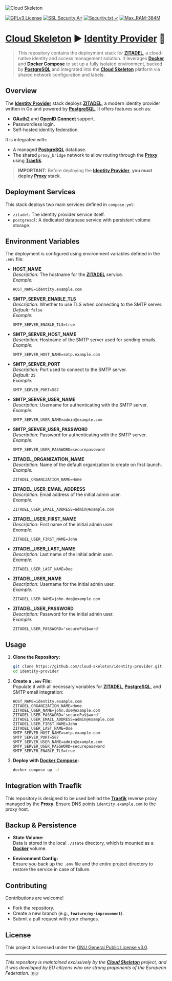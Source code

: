 ![Cloud Skeleton](./assets/logo.jpg)

[![GPLv3 License](https://img.shields.io/badge/License-GPLv3-blue.svg)](LICENSE)
[![SSL Security A+](https://img.shields.io/badge/SSL_Security-A+-green)](https://www.ssllabs.com/ssltest/)
[![Security.txt ✓](https://img.shields.io/badge/Security.txt-%E2%9C%93-yellow)]()
[![Max_RAM-384M](https://img.shields.io/badge/Max_RAM-384M-violet)]()

# **[Cloud Skeleton](https://github.com/cloud-skeleton/)** ► **[Identity Provider](https://github.com/cloud-skeleton/identity-provider/)** 🛂

> This repository contains the deployment stack for **[ZITADEL](https://zitadel.com/docs/guides/start/quickstart)**, a cloud-native identity and access management solution. It leverages **[Docker](https://docs.docker.com/get-started/)** and **[Docker Compose](https://docs.docker.com/compose/gettingstarted/)** to set up a fully isolated environment, backed by **[PostgreSQL](https://www.postgresql.org/docs/current/index.html)** and integrated into the **[Cloud Skeleton](https://github.com/cloud-skeleton/)** platform via shared network configuration and labels.

## Overview

The **[Identity Provider](https://github.com/cloud-skeleton/identity-provider/)** stack deploys **[ZITADEL](https://zitadel.com/docs/guides/start/quickstart)**, a modern identity provider written in Go and powered by **[PostgreSQL](https://www.postgresql.org/docs/current/index.html)**. It offers features such as:
- **[OAuth2](https://oauth.net/getting-started/)** and **[OpenID Connect](https://openid.net/developers/how-connect-works/)** support.
- Passwordless login.
- Self-hosted identity federation.

It is integrated with:
- A managed **[PostgreSQL](https://www.postgresql.org/docs/current/index.html)** database.
- The shared `proxy_bridge` network to allow routing through the **[Proxy](https://github.com/cloud-skeleton/proxy/)** using **[Traefik](https://doc.traefik.io/traefik/)**.

> **IMPORTANT:** Before deploying the **[Identity Provider](https://github.com/cloud-skeleton/identity-provider/)**, **you must deploy [Proxy](https://github.com/cloud-skeleton/proxy/) stack**.

## Deployment Services

This stack deploys two main services defined in `compose.yml`:

- `zitadel`: The identity provider service itself.
- `postgresql`: A dedicated database service with persistent volume storage.

## Environment Variables

The deployment is configured using environment variables defined in the `.env` file:

- **HOST_NAME**  
  *Description:* The hostname for the **[ZITADEL](https://zitadel.com/docs/guides/start/quickstart)** service.  
  *Example:*  
  ```env
  HOST_NAME=identity.example.com
  ```

- **SMTP_SERVER_ENABLE_TLS**  
  *Description:* Whether to use TLS when connecting to the SMTP server.  
  *Default:* `false`  
  *Example:*  
  ```env
  SMTP_SERVER_ENABLE_TLS=true
  ```

- **SMTP_SERVER_HOST_NAME**  
  *Description:* Hostname of the SMTP server used for sending emails.  
  *Example:*  
  ```env
  SMTP_SERVER_HOST_NAME=smtp.example.com
  ```

- **SMTP_SERVER_PORT**  
  *Description:* Port used to connect to the SMTP server.  
  *Default:* `25`  
  *Example:*  
  ```env
  SMTP_SERVER_PORT=587
  ```

- **SMTP_SERVER_USER_NAME**  
  *Description:* Username for authenticating with the SMTP server.  
  *Example:*  
  ```env
  SMTP_SERVER_USER_NAME=admin@example.com
  ```

- **SMTP_SERVER_USER_PASSWORD**  
  *Description:* Password for authenticating with the SMTP server.  
  *Example:*  
  ```env
  SMTP_SERVER_USER_PASSWORD=securepassword
  ```

- **ZITADEL_ORGANIZATION_NAME**  
  *Description:* Name of the default organization to create on first launch.  
  *Example:*  
  ```env
  ZITADEL_ORGANIZATION_NAME=Home
  ```

- **ZITADEL_USER_EMAIL_ADDRESS**  
  *Description:* Email address of the initial admin user.  
  *Example:*  
  ```env
  ZITADEL_USER_EMAIL_ADDRESS=admin@example.com
  ```

- **ZITADEL_USER_FIRST_NAME**  
  *Description:* First name of the initial admin user.  
  *Example:*  
  ```env
  ZITADEL_USER_FIRST_NAME=John
  ```

- **ZITADEL_USER_LAST_NAME**  
  *Description:* Last name of the initial admin user.  
  *Example:*  
  ```env
  ZITADEL_USER_LAST_NAME=Doe
  ```

- **ZITADEL_USER_NAME**  
  *Description:* Username for the initial admin user.  
  *Example:*  
  ```env
  ZITADEL_USER_NAME=john.doe@example.com
  ```

- **ZITADEL_USER_PASSWORD**  
  *Description:* Password for the initial admin user.  
  *Example:*  
  ```env
  ZITADEL_USER_PASSWORD='securePa$$word'
  ```

## Usage

1. **Clone the Repository:**

   ```sh
   git clone https://github.com/cloud-skeleton/identity-provider.git
   cd identity-provider
   ```

2. **Create a `.env` File:**  
   Populate it with all necessary variables for **[ZITADEL](https://zitadel.com/docs/guides/start/quickstart)**, **[PostgreSQL](https://www.postgresql.org/docs/current/index.html)**, and SMTP email integration:

   ```env
   HOST_NAME=identity.example.com
   ZITADEL_ORGANIZATION_NAME=Home
   ZITADEL_USER_NAME=john.doe@example.com
   ZITADEL_USER_PASSWORD='securePa$$word'
   ZITADEL_USER_EMAIL_ADDRESS=admin@example.com
   ZITADEL_USER_FIRST_NAME=John
   ZITADEL_USER_LAST_NAME=Doe
   SMTP_SERVER_HOST_NAME=smtp.example.com
   SMTP_SERVER_PORT=587
   SMTP_SERVER_USER_NAME=admin@example.com
   SMTP_SERVER_USER_PASSWORD=securepassword
   SMTP_SERVER_ENABLE_TLS=true
   ```

3. **Deploy with [Docker Compose](https://docs.docker.com/compose/gettingstarted/):**

   ```sh
   docker compose up -d
   ```

## Integration with Traefik

This repository is designed to be used behind the **[Traefik](https://doc.traefik.io/traefik/)** reverse proxy managed by the **[Proxy](https://github.com/cloud-skeleton/proxy/)**. Ensure DNS points `identity.example.com` to the proxy host.

## Backup & Persistence

- **State Volume:**  
  Data is stored in the local `./state` directory, which is mounted as a **[Docker](https://docs.docker.com/get-started/)** volume.

- **Environment Config:**  
  Ensure you back up the `.env` file and the entire project directory to restore the service in case of failure.

## Contributing

Contributions are welcome!  
- Fork the repository.
- Create a new branch (e.g., **`feature/my-improvement`**).
- Submit a pull request with your changes.

## License

This project is licensed under the [GNU General Public License v3.0](LICENSE).

---

*This repository is maintained exclusively by the **[Cloud Skeleton](https://github.com/cloud-skeleton/)** project, and it was developed by EU citizens who are strong proponents of the European Federation. 🇪🇺*
